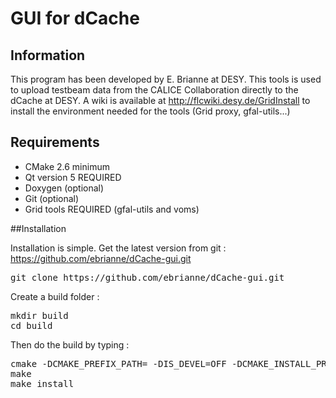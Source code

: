 # GUI for dCache

## Information

This program has been developed by E. Brianne at DESY. 
This tools is used to upload testbeam data from the CALICE Collaboration directly to the dCache at DESY. 
A wiki is available at http://flcwiki.desy.de/GridInstall to install the environment needed for the tools (Grid proxy, gfal-utils...)

## Requirements

* CMake 2.6 minimum
* Qt version 5 REQUIRED
* Doxygen (optional)
* Git (optional)
* Grid tools REQUIRED (gfal-utils and voms)

##Installation

Installation is simple. Get the latest version from git : https://github.com/ebrianne/dCache-gui.git
<pre>
git clone https://github.com/ebrianne/dCache-gui.git
</pre>
Create a build folder :
<pre>
mkdir build
cd build
</pre>
Then do the build by typing :
<pre>
cmake -DCMAKE_PREFIX_PATH=<path/to/Qt5> -DIS_DEVEL=OFF -DCMAKE_INSTALL_PREFIX=<path/to/dCache_src>/build -DUSE_GIT=ON -DBUILD_DOCUMENTATION=ON ..
make
make install
</pre>

